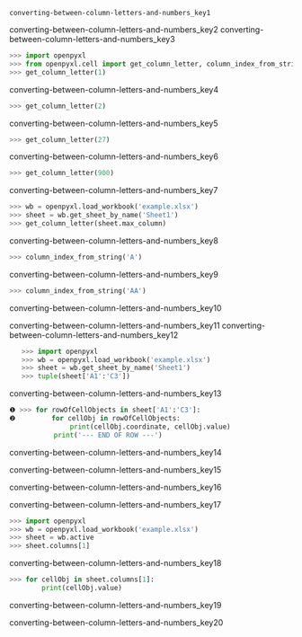 ```ngMeta
converting-between-column-letters-and-numbers_key1
```

converting-between-column-letters-and-numbers_key2
converting-between-column-letters-and-numbers_key3


```python
>>> import openpyxl
>>> from openpyxl.cell import get_column_letter, column_index_from_string
>>> get_column_letter(1)
```
converting-between-column-letters-and-numbers_key4
```python
>>> get_column_letter(2)
```
converting-between-column-letters-and-numbers_key5
```python
>>> get_column_letter(27)
```
converting-between-column-letters-and-numbers_key6
```python
>>> get_column_letter(900)
```
converting-between-column-letters-and-numbers_key7
```python
>>> wb = openpyxl.load_workbook('example.xlsx')
>>> sheet = wb.get_sheet_by_name('Sheet1')
>>> get_column_letter(sheet.max_column)
```
converting-between-column-letters-and-numbers_key8
```python
>>> column_index_from_string('A')
```
converting-between-column-letters-and-numbers_key9
```python
>>> column_index_from_string('AA')
```
converting-between-column-letters-and-numbers_key10


converting-between-column-letters-and-numbers_key11
converting-between-column-letters-and-numbers_key12


```python
   >>> import openpyxl
   >>> wb = openpyxl.load_workbook('example.xlsx')
   >>> sheet = wb.get_sheet_by_name('Sheet1')
   >>> tuple(sheet['A1':'C3'])
```
converting-between-column-letters-and-numbers_key13
```python
❶ >>> for rowOfCellObjects in sheet['A1':'C3']:
❷         for cellObj in rowOfCellObjects:
               print(cellObj.coordinate, cellObj.value)
           print('--- END OF ROW ---')
```
converting-between-column-letters-and-numbers_key14


converting-between-column-letters-and-numbers_key15


converting-between-column-letters-and-numbers_key16


converting-between-column-letters-and-numbers_key17


```python
>>> import openpyxl
>>> wb = openpyxl.load_workbook('example.xlsx')
>>> sheet = wb.active
>>> sheet.columns[1]
```
converting-between-column-letters-and-numbers_key18
```python
>>> for cellObj in sheet.columns[1]:
        print(cellObj.value)
```
converting-between-column-letters-and-numbers_key19


converting-between-column-letters-and-numbers_key20
